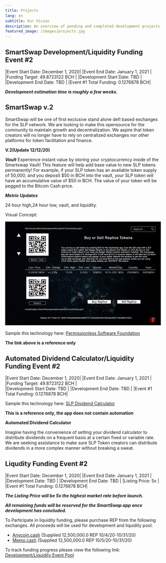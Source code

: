 ```yaml
---
title: Projects
lang: en
subtitle: Our Vision
description: An overview of pending and completed development projects. 
featured_image: /images/projects.jpg
---
```


## SmartSwap Development/Liquidity Funding Event #2

|Event Start Date: December 1, 2020|
|Event End Date: January 1, 2021   |
|Funding Target: 49.8723122 BCH    | 
|Development Start Date: TBD       |
|Development End Date: TBD         |
|Event #1 Total Funding: 0.1276878 BCH|


***Development estimation time is roughly a few weeks.*** 

## **SmartSwap v.2**

SmartSwap will be one of first exclusive stand alone defi based exchanges for the SLP network. We are looking to make this opensource for the community to maintain growth and decentralization. We aspire that token creators will no longer have to rely on centralized exchanges nor other platforms for token facilitation and finance. 

**V.2(Update 12/12/20)**

***Vault***
Experience instant value by storing your cryptocurrency inside of the Smartswap Vault! This feature will help add base value to new SLP tokens permanently! For example, if your SLP token has an available token supply of 50,000, and you deposit $50 in BCH into the vault, your SLP token will have an accumulative value of $50 in BCH. The value of your token will be pegged to the Bitcoin Cash price. 

***Metric Updates***

24 hour high,24 hour low, vault, and liquidity. 

Visual Concept:

![](../images/SmartSwapv2.jpeg)

Sample this technology here: [Permissionless Software Foundation](https://psfoundation.cash/)

**The link above is a reference only**

## Automated Dividend Calculator/Liquidity Funding Event #2

|Event Start Date: December 1, 2020|
|Event End Date: January 1, 2021   |
|Funding Target: 49.8723122 BCH    |  
|Development Start Date: TBD       |
|Development End Date: TBD         |
|Event #1 Total Funding: 0.1276878 BCH|

Sample this technology here: [SLP Dividend Calculator](https://tools.bitcoin.com/slp-dividend-calculator/)

**This is a reference only, the app does not contain automation**

**Automated Dividend Calculator**

Imagine having the convenience of setting your dividend calculator to distribute dividends on a frequent basis at a certain fixed or variable rate. We are seeking assistance to make sure SLP Token creators can distribute dividends in a more complex manner without breaking a sweat. 

## Liqudity Funding Event #2

|Event Start Date: December 1, 2020|
|Event End Date: January 1, 2021   |          
|Development Date: TBD             |
|Development End Date: TBD         |
|Listing Price: 5x                 |
|Event #1 Total Funding: 0.1276878 BCH|

***The Listing Price will be 5x the highest market rate before launch.***

***All remaining funds will be reserved for the SmartSwap app once development has concluded.*** 

To Participate in liquidity funding, please purchase REP from the following exchanges. All proceeds will be used for development and liquidity pool. 

 * [Anycoin.cash](https://www.anycoin.cash/)
   (Supplied 12,500,000.0 REP 10/4/20-10/31/20)
 * [Memo.cash](https://memo.cash/token/cf83b1400aa9b6dbfdcdd8857571220a3e854b0188edabd260119edd8b57d3e3?for-sale)
   (Supplied 12,500,000.0 REP 10/5/20-10/31/20)
   
To track funding progress please view the following link: [Development/Liquidity Event Pool](https://drive.google.com/file/d/1G3qVTeziXP-fgd0kW4w7RENAMVkqChKq/view?usp=sharing)
 
